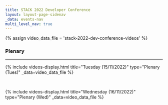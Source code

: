 ```yaml
---
title: STACK 2022 Developer Conference
layout: layout-page-sidenav
_data: events-nav
multi_level_nav: true
---
```

{% assign video_data_file = 'stack-2022-dev-conference-videos' %}

### Plenary

<hr />

{% include videos-display.html 
title="Tuesday (15/11/2022)" 
type="Plenary (Tues)" _data=video_data_file 
%}

<br />

{% include videos-display.html 
title="Wednesday (16/11/2022)" 
type="Plenary (Wed)" _data=video_data_file 
%}
